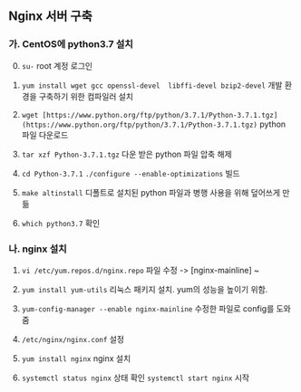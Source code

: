 ## Nginx 서버 구축



### 가. CentOS에 python3.7 설치

0. `su-` 
    root 계정 로그인

1. `yum install wget gcc openssl-devel  libffi-devel bzip2-devel`
    개발 환경을 구축하기 위한 컴파일러 설치

2. `wget [https://www.python.org/ftp/python/3.7.1/Python-3.7.1.tgz](https://www.python.org/ftp/python/3.7.1/Python-3.7.1.tgz)`
    python 파일 다운로드

3. `tar xzf Python-3.7.1.tgz`
    다운 받은 python 파일 압축 해제

4. `cd Python-3.7.1`
`./configure --enable-optimizations`
    빌드

5. `make altinstall`
    디폴트로 설치된 python 파일과 병행 사용을 위해 덮어쓰게 만듦

6.  `which python3.7`
    확인


### 나. nginx 설치

1. `vi /etc/yum.repos.d/nginx.repo`
    파일 수정 -> [nginx-mainline] ~ 

2. `yum install yum-utils`
    리눅스 패키지 설치. yum의 성능을 높이기 위함.

3. `yum-config-manager --enable nginx-mainline`
    수정한 파일로 config를 도와줌

4. `/etc/nginx/nginx.conf` 설정

5. `yum install nginx`
    nginx 설치 

6. 
    `systemctl status nginx` 상태 확인
    `systemctl start nginx` 시작

